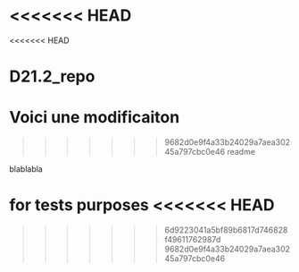 <<<<<<< HEAD
=======
<<<<<<< HEAD
# D21.2_repo
Voici une modificaiton
=======
>>>>>>> 9682d0e9f4a33b24029a7aea30245a797cbc0e46
readme 

blablabla

for tests purposes
<<<<<<< HEAD
=======
>>>>>>> 6d9223041a5bf89b6817d746828f49611762987d
>>>>>>> 9682d0e9f4a33b24029a7aea30245a797cbc0e46
